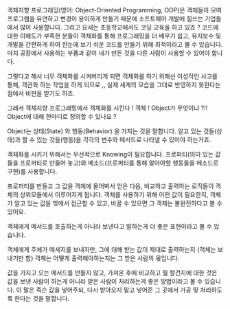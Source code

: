 

객체지향 프로그래밍(영어: Object-Oriented Programming, OOP)은 객체들이 모여 프로그램을 유연하고 변경이 용이하게 만들기 때문에 소프트웨어 개발에 힘쓰는 기업들에서 많이 사용합니다.
그리고 요새는 초등학교에서도 코딩 교육을 하고 있죠 ? 코드에 대한 이해도가 부족한 분들이 객체화를 통해 프로그래밍을 더 배우기 쉽고, 유지보수 및 개발을 간편하게 하여 한눈에 보기 쉬운 코드를 만들기 위해 최적이라고 볼 수 있습니다. 마치 공장에서 사용하는 부품과 같이 내가 만든 것을 다른 사람이 사용할 수 있어야 합니다.

그렇다고 해서 너무 객체화를 시켜버리게 되면 객체화를 하기 위해선 이성적인 사고를 통해, 객관화 하는 작업을 하게 되므로 ,,  실제 세계의 모습을 그대로 반영하지 못한다는 점에서 비판을 받기도 하죠.


그래서 객체지향 프로그래밍에서 객체화를 시킨다 ! 객체 ! Object가 무엇이냐 ?!! Object에 대해 한마디로 정의할 수 있나요 ?

Object는 상태(State) 와 행동(Behavior) 을 가지는 것을 말합니다.
알고 있는 것들(상태)과 할 수 있는 것들(행동)을 각각의 변수와 메서드로 나타낼 수 있어야 하는거죠.


객체화를 시키기 위해서는 우선적으로 Knowing이 필요합니다.
 프로퍼티(의미 있는 값들을 프로퍼티로 만들어 놓고)와 메소드(프로퍼티를 통해 알아야할 행동들을 메소드로 구현)를 사용합니다.

프로퍼티를 만들고 그 값을 객체에 물어봐서 얻은 다음, 비교하고 출력하는 로직들이 객체의 상위모듈에서 이루어지게 됩니다.
객체를 사용하기 위해 어떤 값이 필요한지, 객체가 알고 있는 값을 밖에서 접근할 수 있고, 바꿀 수 있으면 그 객체는 불완전하다고 볼 수 있어요.

객체에게 메서드를 호출하는게 아니라 보낸다고 말하는게 더 좋은 표현이라고 볼 수 있습니다.

객체에게 주체가 메세지를 보내지만, 그에 대해 받는 값이 제대로 출력하는지 (객체는 보내기만 함) 객체는 어떻게 출력해야하는지는 그 받은 사람의 몫입니다.

값을 가지고 오는 메서드를 만들지 않고, 가져온 후에 비교하고 뭘 할건지에 대한 것은 값을 보낸 사람이 하는게 아니라 받은 사람이 처리하는게 좋은 방법이라고 볼 수 있습니다.
이 말은 즉슨 값을 넣어주되, 다시 받아오지 말고 넣어준 그 곳에서 가공 및 처리하도록 한다는 것을 말합니다.